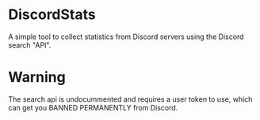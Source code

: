 # DiscordStats
A simple tool to collect statistics from Discord servers using the Discord search "API".

# Warning
The search api is undocummented and requires a user token to use, which can get you BANNED PERMANENTLY from Discord.
